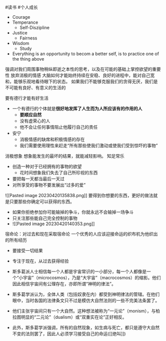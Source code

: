 #读书 #个人成长 
- Courage
- Temperance
	- Self-Diszipline
- Justice
	- Fairness
- Wisdom
	- Study
- Everything is an opportunity to becom a better self, is to practice one of the thing above

强调对我们周围事物稍纵即逝之本性的思考，以及在可能的基础上掌控欲望的重要性
放弃消极的情感
大脑如何才能始终持续在安稳、良好的进程中，能对自己宽和，能够乐观地看待眼下的状态。
如果我们不能够克服我们的贪得无厌，我们是不可能有良好、有意义的生活的

要有德行才能有好生活
- 一个有德行的个体就是**很好地发挥了人生而为人所应该有的作用的人**
	- **要顺应自然**
	- 没有虚荣心的人
	- 他不会让任何事情阻止他履行自己的责任
- 安宁
	- 消极情感的缺席和积极情感的存在
	- 我们需要使用理性来赶走“所有那些使我们激动或使我们受到惊吓的事物”

消极想象
想象能发生的最坏的结果，就能减轻影响。
知足常乐
- 创造一种对于已经拥有的事物的欲望
	- 花时间想象我们失去了自己所珍视的东西
- 要把每一天都当最后一天过
- 对所享受的事物不要发展出“过多的爱”


![[Pasted image 20230420135838.png]]
要得到你想要的东西，更好的做法就是只要那些你确定可以获得的东西。
- 如果你拒绝参加你可能输掉的争斗，你就永远不会输掉一场争斗
- 只关注那些能自己完全控制的事物
- ![[Pasted image 20230420140353.png]]

宿命论：对过去和现在采取宿命论
一个优秀的人应该迎接命运的织布机为他织出的所有经历
- 要接受一切结果
- 专注于现在，从过去获得经验



- 斯多葛派人士相信每一个人都是宇宙常识的一小部分，每一个人都像是一个“小宇宙”（microcosmos），乃是“大宇宙”（macrocosmos）的缩影。他们因此相信宇宙间有公理存在，亦即所谓“神明的律法”。
- 斯多葛学派认为，全体人类（包括奴隶在内）都受到神明律法的管辖。在他们眼中，当时各国的法律条文只不过是模仿大自然法则的一些不完美法条罢了。
- 他们主张宇宙间只有一个大自然。这种想法被称为“一元论”（monism），与柏拉图明显的“二元论”（dualism）或“双重实在论”正好相反。
- 此外，斯多葛学派强调，所有的自然现象，如生病与死亡，都只是遵守大自然不变的法则罢了，因此人必须学习接受自己的命运([[绝叫]])